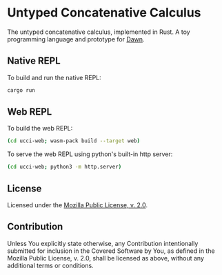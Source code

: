 # Untyped Concatenative Calculus

The untyped concatenative calculus, implemented in Rust. A toy programming language and prototype for [Dawn](https://www.dawn-lang.org/).

## Native REPL

To build and run the native REPL:

```sh
cargo run
```

## Web REPL

To build the web REPL:

```sh
(cd ucci-web; wasm-pack build --target web)
```

To serve the web REPL using python's built-in http server:

```sh
(cd ucci-web; python3 -m http.server)
```

## License

Licensed under the [Mozilla Public License, v. 2.0](LICENSE).

## Contribution

Unless You explicitly state otherwise, any Contribution intentionally submitted
for inclusion in the Covered Software by You, as defined in the Mozilla Public
License, v. 2.0, shall be licensed as above, without any additional terms or
conditions.
